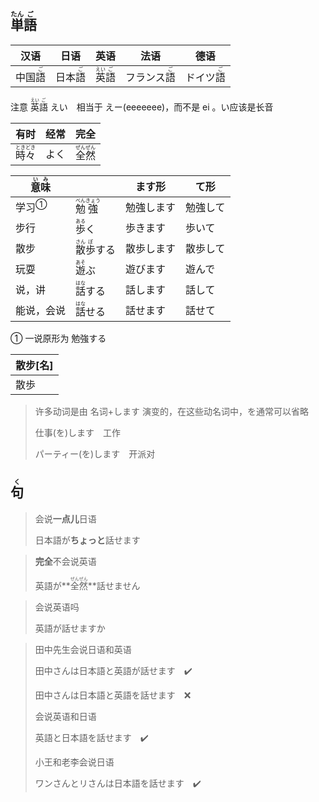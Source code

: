 ## <ruby><rb>単</rb><rt>たん</rt></ruby><ruby><rb>語</rb><rt>ご</rt></ruby>

| 汉语                           | 日语                           | 英语                                      | 法语                                        | 德语                                      |
| ------------------------------ | ------------------------------ | ----------------------------------------- | ------------------------------------------- | ----------------------------------------- |
| 中国<ruby>語<rt>ご</rt></ruby> | 日本<ruby>語<rt>ご</rt></ruby> | <ruby>英<rt>えい</rt>語<rt>ご</rt></ruby> | フランス<ruby><rb>語</rb><rt>ご</rt></ruby> | ドイツ<ruby><rb>語</rb><rt>ご</rt></ruby> |

注意 <ruby>英<rt>えい</rt>語<rt>ご</rt></ruby> えい　相当于 えー(eeeeeee)，而不是 ei 。い应该是长音

| 有时                                        | 经常 | 完全                                        |
| ------------------------------------------- | ---- | ------------------------------------------- |
| <ruby>時<rt>とき</rt>々<rt>どき</rt></ruby> | よく | <ruby>全<rt>ぜん</rt>然<rt>ぜん</rt></ruby> |

| <ruby>意<rt>い</rt>味<rt>み</rt></ruby> |                                               | ます形     | て形     |
| --------------------------------------- | --------------------------------------------- | ---------- | -------- |
| <a>学习</a><sup>①</sup>                 | <ruby>勉<rt>べん</rt>強<rt>きょう</rt></ruby> | 勉強します | 勉強して |
| 步行                                    | <ruby>歩<rt>ある</rt>く</ruby>                | 歩きます   | 歩いて   |
| 散步                                    | <ruby>散<rt>さん</rt>歩<rt>ぽ</rt></ruby>する | 散歩します | 散歩して |
| 玩耍                                    | <ruby>遊<rt>あそ</rt>ぶ</ruby>                | 遊びます   | 遊んで   |
| 说，讲                                  | <ruby>話<rt>はな</rt>する</ruby>              | 話します   | 話して   |
| 能说，会说                              | <ruby>話<rt>はな</rt>せる</ruby>              | 話せます   | 話せて   |

① 一说原形为 勉強する

| 散步[名] |
| -------- |
| 散歩     |

> 许多动词是由 名词+します 演变的，在这些动名词中，を通常可以省略
>
> 仕事(を)します　工作
>
> パーティー(を)します　开派对

## <ruby><rb>句</rb><rt>く</rt></ruby>

> 会说**一点儿**日语
>
> 日本語が**ちょっと**話せます

> **完全**不会说英语
>
> 英語が**<ruby><rb>全然</rb><rt>ぜんぜん</rt></ruby>**話せません

> 会说英语吗
>
> 英語が話せますか

> 田中先生会说日语和英语
>
> 田中さんは日本語と英語が話せます　✔️
>
> 田中さんは日本語と英語を話せます　❌
>
> 会说英语和日语
>
> 英語と日本語を話せます　✔️
>
> 
>
> 小王和老李会说日语
>
> ワンさんとリさんは日本語を話せます　✔️️


